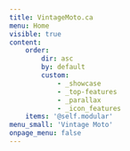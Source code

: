 ```yaml
---
title: VintageMoto.ca
menu: Home
visible: true
content:
    order:
        dir: asc
        by: default
        custom:
            - _showcase
            - _top-features
            - _parallax
            - _icon_features
    items: '@self.modular'
menu_small: 'Vintage Moto'
onpage_menu: false
---
```


